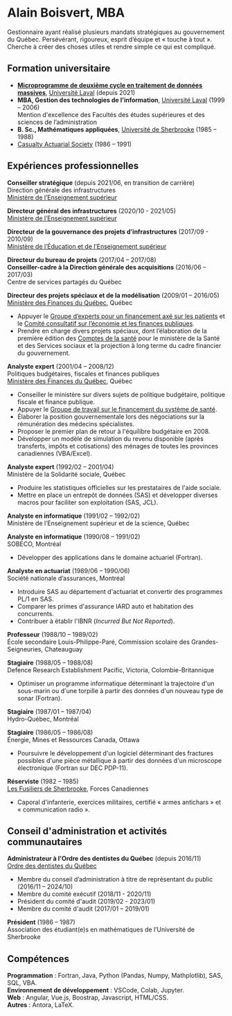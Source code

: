 
# Alain Boisvert, MBA

Gestionnaire ayant réalisé plusieurs mandats stratégiques au gouvernement du Québec.
Persévérant, rigoureux, esprit d’équipe et «&nbsp;touche à tout&nbsp;». Cherche à créer des choses utiles et rendre simple ce qui est compliqué.

## Formation universitaire

- [**Microprogramme de deuxième cycle en traitement de données massives**](https://www.fsg.ulaval.ca/etudes/programmes-detudes/microprogramme-de-deuxieme-cycle-en-traitement-de-donnees-massives/), [Université Laval](https://www.ulaval.ca/) (depuis 2021)
- **MBA, Gestion des technologies de l’information**, [Université Laval](https://www.ulaval.ca/) (1999 – 2006)<br>
Mention d'excellence des Facultés des études supérieures et des sciences de l’administration
- **B. Sc., Mathématiques appliquées**, [Université de Sherbrooke](https://www.usherbrooke.ca/) (1985 – 1988)
- [Casualty Actuarial Society](https://www.casact.org/) (1986 – 1991)

## Expériences professionnelles

**Conseiller stratégique** (depuis 2021/06, en transition de carrière)<br>
Direction générale des infrastructures<br>
[Ministère de l’Enseignement supérieur](http://www.education.gouv.qc.ca/)

**Directeur général des infrastructures** (2020/10 - 2021/05)<br>
[Ministère de l’Enseignement supérieur](http://www.education.gouv.qc.ca/)

**Directeur de la gouvernance des projets d’infrastructures** (2017/09 - 2010/09)<br>
[Ministère de l’Éducation et de l’Enseignement supérieur](http://www.education.gouv.qc.ca/)

**Directeur du bureau de projets** (2017/04 – 2017/08)<br>
**Conseiller-cadre à la Direction générale des acquisitions** (2016/06 – 2017/03)<br>
Centre de services partagés du Québec

**Directeur des projets spéciaux et de la modélisation** (2009/01 – 2016/05)<br>
[Ministère des Finances du Québec](http://www.finances.gouv.qc.ca/), Québec

- Appuyer le [Groupe d’experts pour un financement axé sur les patients](https://www.groupes.finances.gouv.qc.ca/santefinancementactivite/travaux/rapports-et-recommandations/index.html) et le [Comité consultatif sur l’économie et les finances publiques](https://www.groupes.finances.gouv.qc.ca/Consultprebudg/2010-2011/).
- Prendre en charge divers projets spéciaux, dont l’élaboration de la première édition des [Comptes de la santé](https://publications.msss.gouv.qc.ca/msss/sujets/comptes-de-la-sante) pour le ministère de la Santé et des Services sociaux et la projection à long terme du cadre financier du gouvernement.

**Analyste expert** (2001/04 – 2008/12)<br>
Politiques budgétaires, fiscales et finances publiques<br>
[Ministère des Finances du Québec](http://www.finances.gouv.qc.ca/), Québec

- Conseiller le ministère sur divers sujets de politique budgétaire, politique fiscale et finance publique.
- Appuyer le [Groupe de travail sur le financement du système de santé](https://www.groupes.finances.gouv.qc.ca/financementsante/fr/groupe/index.asp).
- Élaborer la position gouvernementale lors des négociations sur la rémunération des médecins spécialistes.
- Proposer le premier plan de retour à l'équilibre budgétaire en 2008.
- Développer un modèle de simulation du revenu disponible (après transferts, impôts et cotisations) des ménages de toutes les provinces canadiennes (VBA/Excel).

**Analyste expert** (1992/02 – 2001/04)<br>
Ministère de la Solidarité sociale, Québec

- Produire les statistiques officielles sur les prestataires de l'aide sociale.
- Mettre en place un entrepôt de données (SAS) et développer diverses macros pour faciliter son exploitation (SAS, JCL).

**Analyste en informatique** (1991/02 – 1992/02)<br>
Ministère de l’Enseignement supérieur et de la science, Québec

**Analyste en informatique** (1990/08 – 1991/02)<br>
SOBECO, Montréal

- Développer des applications dans le domaine actuariel (Fortran).

**Analyste en actuariat** (1989/06 – 1990/06)<br>
Société nationale d’assurances, Montréal

- Introduire SAS au département d'actuariat et convertir des programmes PL/1 en SAS.
- Comparer les primes d'assurance IARD auto et habitation des concurrents.
- Contribuer à établir l'IBNR (*Incurred But Not Reported*).

**Professeur** (1988/10 – 1989/02)<br>
École secondaire Louis-Philippe-Paré, Commission scolaire des Grandes-Seigneuries, Chateauguay

**Stagiaire** (1988/05 – 1988/08)<br>
Defence Research Establishment Pacific, Victoria, Colombie-Britannique

- Optimiser un programme informatique déterminant la trajectoire d'un sous-marin ou d'une torpille à partir des données d'un nouveau type de sonar (Fortran).

**Stagiaire** (1987/01 – 1987/04)<br>
Hydro-Québec, Montréal

**Stagiaire** (1986/05 – 1986/08)<br>
Énergie, Mines et Ressources Canada, Ottawa

- Poursuivre le développement d'un logiciel déterminant des fractures possibles d'une pièce métallique à partir des données d'un microscope électronique (Fortran sur DEC PDP-11).

**Réserviste** (1982 – 1985)<br>
[Les Fusiliers de Sherbrooke](https://www.army-armee.forces.gc.ca/fr/2-division-du-canada/les-fusiliers-de-sherbrooke/index.page), Forces Canadiennes

- Caporal d'infanterie, exercices militaires, certifié «&nbsp;armes antichars&nbsp;» et «&nbsp;communication radio&nbsp;».

## Conseil d'administration et activités communautaires

**Administrateur à l'Ordre des dentistes du Québec** (depuis 2016/11)<br>
[Ordre des dentistes du Québec](http://www.odq.qc.ca/)

- Membre du conseil d’administration à titre de représentant du public (2016/11 – 2024/10)
- Membre du comité exécutif (2018/11 - 2020/11)
- Président du comité d'audit (2019/02 - 2023/01)
- Membre du comité d'audit (2017/01 – 2019/01)

**Président** (1986 – 1987)<br>
Association des étudiant(e)s en mathématiques de l’Université de Sherbrooke

## Compétences

<!-- 
**Données massives** : Hadoop (HDFS, Pig, Impala), Hive, Flume, Kafka, Spark.<br>
**Apprentissage machine** : Pytorch, Keras, Transformers.<br>
**Programmation** : C++, GoLang, Julia, Python (Scikit-Learn).<br>
-->

**Programmation** : Fortran, Java, Python (Pandas, Numpy, Mathplotlib), SAS, SQL, VBA.<br>
**Environnement de développement** : VSCode, Colab, Jupyter.<br>
**Web** : Angular, Vue.js, Boostrap, Javascript, HTML/CSS.<br>
**Autres** : Antora, LaTeX.
